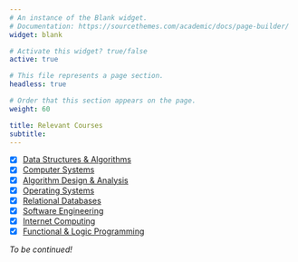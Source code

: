 ```yaml
---
# An instance of the Blank widget.
# Documentation: https://sourcethemes.com/academic/docs/page-builder/
widget: blank

# Activate this widget? true/false
active: true

# This file represents a page section.
headless: true

# Order that this section appears on the page.
weight: 60

title: Relevant Courses
subtitle:
---
```


- [x] [Data Structures & Algorithms](https://courses.students.ubc.ca/cs/courseschedule?pname=subjarea&tname=subj-course&dept=CPSC&course=221)
- [x] [Computer Systems](https://courses.students.ubc.ca/cs/courseschedule?pname=subjarea&tname=subj-course&dept=CPSC&course=213)
- [x] [Algorithm Design & Analysis](https://courses.students.ubc.ca/cs/courseschedule?pname=subjarea&tname=subj-course&dept=CPSC&course=320)
- [x] [Operating Systems](https://courses.students.ubc.ca/cs/courseschedule?pname=subjarea&tname=subj-course&dept=CPSC&course=313)
- [x] [Relational Databases](https://courses.students.ubc.ca/cs/courseschedule?pname=subjarea&tname=subj-course&dept=CPSC&course=304)
- [x] [Software Engineering](https://courses.students.ubc.ca/cs/courseschedule?pname=subjarea&tname=subj-course&dept=CPSC&course=310)
- [x] [Internet Computing](https://courses.students.ubc.ca/cs/courseschedule?pname=subjarea&tname=subj-course&dept=CPSC&course=317)
- [x] [Functional & Logic Programming](https://courses.students.ubc.ca/cs/courseschedule?pname=subjarea&tname=subj-course&dept=CPSC&course=312)

_To be continued!_
